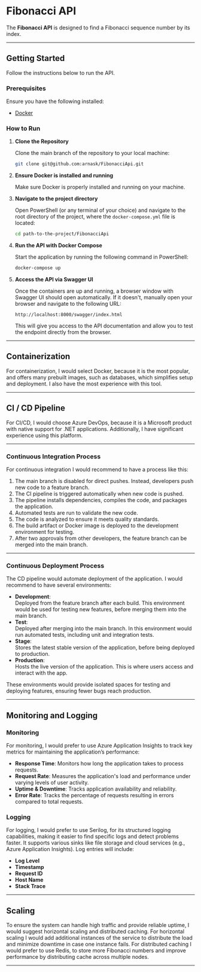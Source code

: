 # Fibonacci API
The **Fibonacci API** is designed to find a Fibonacci sequence number by its index.

---

## Getting Started

Follow the instructions below to run the API.

### Prerequisites

Ensure you have the following installed:

- [Docker](https://www.docker.com/get-started)

### How to Run

1. **Clone the Repository**

   Clone the main branch of the repository to your local machine:

   ```bash
   git clone git@github.com:arnask/FibonacciApi.git
   ```

2. **Ensure Docker is installed and running**

   Make sure Docker is properly installed and running on your machine.

3. **Navigate to the project directory**

   Open PowerShell (or any terminal of your choice) and navigate to the root directory of the project, where the `docker-compose.yml` file is located:

   ```bash
   cd path-to-the-project/FibonacciApi
   ```

4. **Run the API with Docker Compose**

   Start the application by running the following command in PowerShell:

   ```bash
   docker-compose up
   ```

5. **Access the API via Swagger UI**

   Once the containers are up and running, a browser window with Swagger UI should open automatically. If it doesn't, manually open your browser and navigate to the following URL:

   ```
   http://localhost:8000/swagger/index.html
   ```

   This will give you access to the API documentation and allow you to test the endpoint directly from the browser.

---   


## Containerization

For containerization, I would select Docker, because it is the most popular, and offers many prebuilt images, such as databases, which simplifies setup and deployment. I also have the most experience with this tool.

---

## CI / CD Pipeline

For CI/CD, I would choose Azure DevOps, because it is a Microsoft product with native support for .NET applications.  Additionally, I have significant experience using this platform.

---

### Continuous Integration Process

For continuous integration I would recommend to have a process like this:
1. The main branch is disabled for direct pushes. Instead, developers push new code to a feature branch.
2. The CI pipeline is triggered automatically when new code is pushed.
3. The pipeline installs dependencies, compiles the code, and packages the application.
4. Automated tests are run to validate the new code.
5. The code is analyzed to ensure it meets quality standards.
6. The build artifact or Docker image is deployed to the development environment for testing.
7. After two approvals from other developers, the feature branch can be merged into the main branch.

---

### Continuous Deployment Process

The CD pipeline would automate deployment of the application. I would recommend to have several environments:
- **Development**:  
  Deployed from the feature branch after each build. This environment would be used for testing new features, before merging them into the main branch.
- **Test**:  
  Deployed after merging into the main branch. In this environment would run automated tests, including unit and integration tests.
- **Stage**:  
  Stores the latest stable version of the application, before being deployed to production.
- **Production**:  
  Hosts the live version of the application. This is where users access and interact with the app.

These environments would provide isolated spaces for testing and deploying features, ensuring fewer bugs reach production.

---

## Monitoring and Logging

### Monitoring

For monitoring, I would prefer to use Azure Application Insights to track key metrics for maintaining the application’s performance:

- **Response Time**: Monitors how long the application takes to process requests.
- **Request Rate**: Measures the application's load and performance under varying levels of user activity.
- **Uptime & Downtime**: Tracks application availability and reliability.
- **Error Rate**: Tracks the percentage of requests resulting in errors compared to total requests.

### Logging

For logging, I would prefer to use Serilog, for its structured logging capabilities, making it easier to find specific logs and detect problems faster. It supports various sinks like file storage and cloud services (e.g., Azure Application Insights). Log entries will include:

- **Log Level**
- **Timestamp**
- **Request ID**
- **Host Name**
- **Stack Trace**

---

## Scaling

To ensure the system can handle high traffic and provide reliable uptime, I would suggest horizontal scaling and distributed caching. For horizontal scaling I would add additional instances of the service to distribute the load and minimize downtime in case one instance fails. For distributed caching I would prefer to use Redis, to store more Fibonacci numbers and improve performance by distributing cache across multiple nodes.

---
